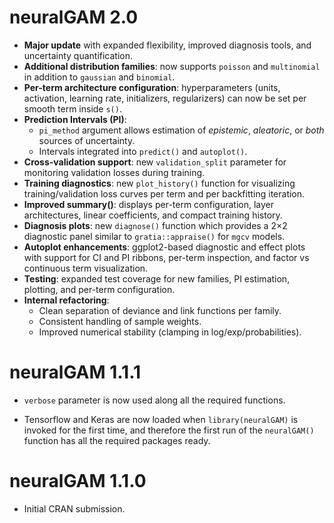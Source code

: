 
# neuralGAM 2.0

* **Major update** with expanded flexibility, improved diagnosis tools, and uncertainty quantification.
* **Additional distribution families**: now supports `poisson` and `multinomial` in addition to `gaussian` and `binomial`.
* **Per-term architecture configuration**: hyperparameters (units, activation, learning rate, initializers, regularizers) can now be set per smooth term inside `s()`.  
* **Prediction Intervals (PI)**:  
  - `pi_method` argument allows estimation of *epistemic*, *aleatoric*, or *both* sources of uncertainty.  
  - Intervals integrated into `predict()` and `autoplot()`.  
* **Cross-validation support**: new `validation_split` parameter for monitoring validation losses during training.  
* **Training diagnostics**: new `plot_history()` function for visualizing training/validation loss curves per term and per backfitting iteration.  
* **Improved summary()**: displays per-term configuration, layer architectures, linear coefficients, and compact training history.  
* **Diagnosis plots**: new `diagnose()` function which provides a 2×2 diagnostic panel similar to `gratia::appraise()` for `mgcv` models.
* **Autoplot enhancements**: ggplot2-based diagnostic and effect plots with support for CI and PI ribbons, per-term inspection, and factor vs continuous term visualization.  
* **Testing**: expanded test coverage for new families, PI estimation, plotting, and per-term configuration.  
* **Internal refactoring**:  
  - Clean separation of deviance and link functions per family.  
  - Consistent handling of sample weights.  
  - Improved numerical stability (clamping in log/exp/probabilities).
  
# neuralGAM 1.1.1

* `verbose` parameter is now used along all the required functions.

* Tensorflow and Keras are now loaded when `library(neuralGAM)` is invoked for the first time, and therefore the first run of the  `neuralGAM()` function has all the required packages ready.

# neuralGAM 1.1.0

* Initial CRAN submission.
